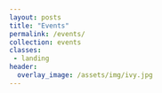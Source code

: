 ```yaml
---
layout: posts
title: "Events"
permalink: /events/
collection: events
classes:
 - landing
header:
  overlay_image: /assets/img/ivy.jpg
---
```

